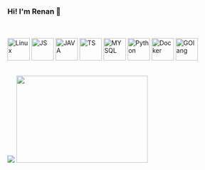 ### Hi! I'm Renan  👋

<br>
<br>

<div style="display: inline_block">
  <img alt="Linux" height=50 width=50 src="https://cdn.jsdelivr.net/gh/devicons/devicon@latest/icons/linux/linux-original.svg" />
  <img alt="JS" height=50 width=50 src="https://cdn.jsdelivr.net/gh/devicons/devicon@latest/icons/javascript/javascript-original.svg" />
  <img alt="JAVA" height=50 width=50 src="https://cdn.jsdelivr.net/gh/devicons/devicon@latest/icons/java/java-original-wordmark.svg" />
  <img alt="TS" height=50 width=50 src="https://cdn.jsdelivr.net/gh/devicons/devicon@latest/icons/typescript/typescript-original.svg" />
  <img alt="MYSQL" height=50 width=50 src="https://cdn.jsdelivr.net/gh/devicons/devicon@latest/icons/mysql/mysql-original-wordmark.svg" />
  <img alt="Python" height=50 width=50 src="https://cdn.jsdelivr.net/gh/devicons/devicon@latest/icons/python/python-original.svg" />
  <img alt="Docker" height=50 width=50 src="https://cdn.jsdelivr.net/gh/devicons/devicon@latest/icons/docker/docker-original.svg" />
  <img alt="GOlang" height=50 width=50 src="https://cdn.jsdelivr.net/gh/devicons/devicon@latest/icons/go/go-original-wordmark.svg" />
          
          
          
          
</div>



<br>

<div style="display: flex">

<picture>
  <source
    srcset="https://github-readme-stats.vercel.app/api?username=Renanziin-Nt&show_icons=true&theme=dark"
    media="(prefers-color-scheme: dark)"
  />
  
  <source
    srcset="https://github-readme-stats.vercel.app/api?username=Renanziin-Nt&show_icons=true&theme=react"
    media="(prefers-color-scheme: light), (prefers-color-scheme: no-preference)"
  />
  <img src="https://github-readme-stats.vercel.app/api?username=Renanziin-Nt&show_icons=true" />
</picture>
  <img height=195 width=295 src="https://github-readme-stats.vercel.app/api/top-langs/?username=Renanziin-Nt&layout=compact&theme=react">

</div>



